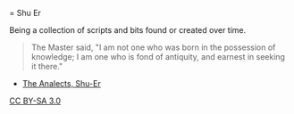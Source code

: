 = Shu Er

Being a collection of scripts and bits found or created over time.

> The Master said, "I am not one who was born in the possession of knowledge; I am one who is fond of antiquity, and earnest in seeking it there."
* [The Analects, Shu-Er](http://ctext.org/analects/shu-er#n1270)

[CC BY-SA 3.0](http://creativecommons.org/licenses/by-sa/3.0/)


